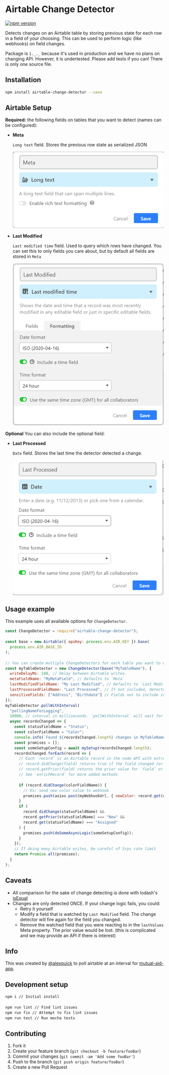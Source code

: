 # Airtable Change Detector 

[![npm version](https://badge.fury.io/js/airtable-change-detector.svg)](https://badge.fury.io/js/airtable-change-detector)

Detects changes on an Airtable table by storing previous state for each row in a field of your choosing.
This can be used to perform logic (like webhooks) on field changes.

Package is `1._._` because it's used in production and we have no plans on changing API. However, it is undertested.
Please add tests if you can! There is only one source file.

## Installation

```sh
npm install airtable-change-detector --save
```

## Airtable Setup

**Required:** the following fields on tables that you want to detect (names can be configured):
- **Meta**

  `Long text` field. Stores the previous row state as serialized JSON

  ![Meta](.github/meta.png)

- **Last Modified**

  `Last modified time` field. Used to query which rows have changed. You can set this to only fields you care about, but by default all fields are stored in `Meta`

  ![Modified](.github/modified.png)

**Optional** You can also include the optional field:
- **Last Processed**

  `Date` field. Stores the last time the detector detected a change.

  ![Processed](.github/processed.png)

## Usage example

This example uses all available options for `ChangeDetector`.

```js
const ChangeDetector = require("airtable-change-detector");

const base = new Airtable({ apiKey: process.env.AIR_KEY }).base(
  process.env.AIR_BASE_ID
);

// You can create multiple ChangeDetectors for each table you want to watch.
const myTableDetector = new ChangeDetector(base("MyTableName"), {
  writeDelayMs: 100, // Delay between Airtable writes.
  metaFieldName: "MyMetaField", // Defaults to `Meta`
  lastModifiedFieldName: "My Last Modified", // Defaults to `Last Modified`
  lastProcessedFieldName: "Last Processed", // If not included, detector will not write this field
  sensitiveFields: ["Address", "Birthdate"] // Fields not to include in `Meta`s previous state. Useful for keeping data deletion easy.
});
myTableDetector.pollWithInterval(
  "pollingNameForLogging",
  10000, // interval in milliseconds. `pollWithInterval` will wait for both interval and work to complete
  async recordsChanged => {
    const statusFieldName = "Status";
    const colorFieldName = "Color";
    console.info(`Found ${recordsChanged.length} changes in MyTableName`);
    const promises = [];
    const someSetupConfig = await mySetup(recordsChanged.length);
    recordsChanged.forEach(record => {
      // Each `record` is an Airtable record in the node API with extra fields added including:
      // record.didChange(field) returns true if the field changed (or is new) between the last observation and now
      // record.getPrior(field) returns the prior value for `field` or undefined
      // See `enrichRecord` for more added methods
      
      if (record.didChange(colorFieldName)) {
        // Ex: send new color value to webhook
        promises.push(axios.post(myWebhookUrl, { newColor: record.get(colorFieldName) }));
      }
      if (
        record.didChange(statusFieldName) &&
        record.getPrior(statusFieldName) === "New" &&
        record.get(statusFieldName) === "Assigned"
      ) {
        promises.push(doSomeAsyncLogic(someSetupConfig));
      }
    });
    // If doing many Airtable writes, be careful of 5rps rate limit
    return Promise.all(promises);
  }
);
```

## Caveats

- All comparison for the sake of change detecting is done with lodash's [isEqual](https://lodash.com/docs/4.17.15#isEqual)
- Changes are only detected ONCE. If your change logic fails, you could:
   - Retry it yourself
   - Modify a field that is watched by `Last Modified` field. The change detector will fire again for the field you changed.
   - Remove the watched field that you were reacting to in the `lastValues` Meta property. The prior value would be lost. (this is complicated and we may provide an API if there is interest)

## Info

This was created by [@alexquick](https://github.com/alexquick) to poll airtable at an interval
for [mutual-aid-app](https://github.com/crownheightsma/mutual-aid-app).

## Development setup

```sh
npm i // Initial install

npm run lint // Find lint issues 
npm run fix // Attempt to fix lint issues 
npm run test // Run mocha tests 
```

## Contributing

1. Fork it
2. Create your feature branch (`git checkout -b feature/fooBar`)
3. Commit your changes (`git commit -am 'Add some fooBar'`)
4. Push to the branch (`git push origin feature/fooBar`)
5. Create a new Pull Request
